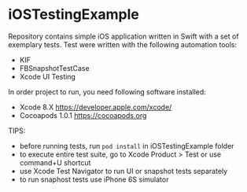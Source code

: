 # iOSTestingExample

Repository contains simple iOS application written in Swift with a set of exemplary tests. Test were written with the following automation tools:
- KIF
- FBSnapshotTestCase
- Xcode UI Testing

In order project to run, you need following software installed: 
- Xcode 8.X https://developer.apple.com/xcode/
- Cocoapods 1.0.1 https://cocoapods.org

TIPS:
- before running tests, run `pod install` in iOSTestingExample folder
- to execute entire test suite, go to Xcode Product > Test or use command+U shortcut
- use Xcode Test Navigator to run UI or snapshot tests separately
- to run snaphost tests use iPhone 6S simulator 

